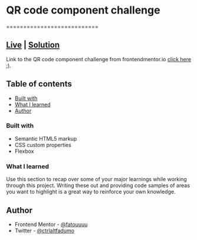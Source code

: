 # QR code component challenge  

===========================

## [Live](https://fatouuuu.github.io/QR-code-component/) | [Solution](https://www.frontendmentor.io/solutions/qr-code-component-09y4wxm7DT)

Link to the QR code component challenge from frontendmentor.io [click here :)](https://www.frontendmentor.io/challenges/qr-code-component-iux_sIO_H/hub).

## Table of contents

- [Built with](#built-with)
- [What I learned](#what-i-learned)
- [Author](#author)

### Built with

- Semantic HTML5 markup
- CSS custom properties
- Flexbox

### What I learned

Use this section to recap over some of your major learnings while working through this project. Writing these out and providing code samples of areas you want to highlight is a great way to reinforce your own knowledge.

## Author

- Frontend Mentor - [@fatouuuu](https://www.frontendmentor.io/profile/fatouuuu)
- Twitter - [@ctrlaltfadumo](https://www.twitter.com/ctrlaltfadumo)
  